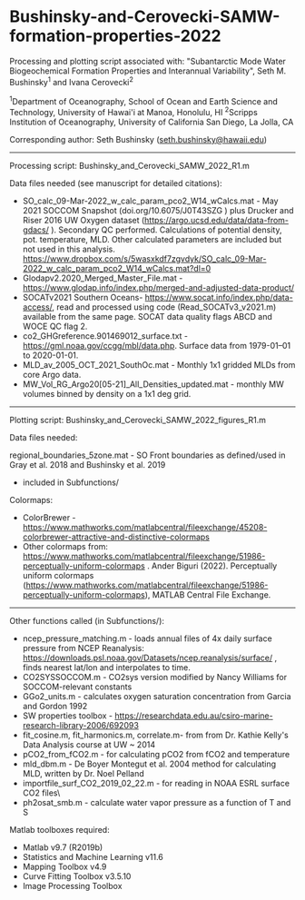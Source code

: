 # Bushinsky-and-Cerovecki-SAMW-formation-properties-2022

Processing and plotting script associated with: "Subantarctic Mode Water Biogeochemical Formation Properties and Interannual Variability", Seth M. Bushinsky<sup>1</sup> and Ivana Cerovecki<sup>2</sup>

<sup>1</sup>Department of Oceanography, School of Ocean and Earth Science and Technology, University of Hawai'i at Manoa, Honolulu, HI 
<sup>2</sup>Scripps Institution of Oceanography, University of California San Diego, La Jolla, CA

Corresponding author: Seth Bushinsky (seth.bushinsky@hawaii.edu)

___

Processing script: Bushinsky_and_Cerovecki_SAMW_2022_R1.m

Data files needed (see manuscript for detailed citations):
- SO_calc_09-Mar-2022_w_calc_param_pco2_W14_wCalcs.mat - May 2021 SOCCOM Snapshot (doi.org/10.6075/J0T43SZG ) plus Drucker and Riser 2016 UW Oxygen dataset (https://argo.ucsd.edu/data/data-from-gdacs/ ). Secondary QC performed. Calculations of potential density, pot. temperature, MLD. Other calculated parameters are included but not used in this analysis. https://www.dropbox.com/s/5wasxkdf7zgvdyk/SO_calc_09-Mar-2022_w_calc_param_pco2_W14_wCalcs.mat?dl=0 
- Glodapv2.2020_Merged_Master_File.mat - https://www.glodap.info/index.php/merged-and-adjusted-data-product/ 
- SOCATv2021 Southern Oceans- https://www.socat.info/index.php/data-access/, read and processed using code (Read_SOCATv3_v2021.m) available from the same page.  SOCAT data quality flags ABCD and WOCE QC flag 2. 
- co2_GHGreference.901469012_surface.txt - https://gml.noaa.gov/ccgg/mbl/data.php. Surface data from 1979-01–01 to 2020-01-01.
- MLD_av_2005_OCT_2021_SouthOc.mat - Monthly 1x1 gridded MLDs from core Argo data. 
- MW_Vol_RG_Argo20[05-21]_All_Densities_updated.mat - monthly MW volumes binned by density on a 1x1 deg grid.


____

Plotting script: Bushinsky_and_Cerovecki_SAMW_2022_figures_R1.m

Data files needed: 

regional_boundaries_5zone.mat - SO Front boundaries as defined/used in Gray et al. 2018 and Bushinsky et al. 2019
- included in Subfunctions/

Colormaps: 
- ColorBrewer - https://www.mathworks.com/matlabcentral/fileexchange/45208-colorbrewer-attractive-and-distinctive-colormaps
- Other colormaps from: https://www.mathworks.com/matlabcentral/fileexchange/51986-perceptually-uniform-colormaps . Ander Biguri (2022). Perceptually uniform colormaps (https://www.mathworks.com/matlabcentral/fileexchange/51986-perceptually-uniform-colormaps), MATLAB Central File Exchange. 

____

Other functions called (in Subfunctions/):
- ncep_pressure_matching.m - loads annual files of 4x daily surface pressure from NCEP Reanalysis: https://downloads.psl.noaa.gov/Datasets/ncep.reanalysis/surface/ , finds nearest lat/lon and interpolates to time.
- CO2SYSSOCCOM.m - CO2sys version modified by Nancy Williams for SOCCOM-relevant constants
- GGo2_units.m - calculates oxygen saturation concentration from Garcia and Gordon 1992
- SW properties toolbox - https://researchdata.edu.au/csiro-marine-research-library-2006/692093 
- fit_cosine.m, fit_harmonics.m, correlate.m- from from Dr. Kathie Kelly's Data Analysis course at UW ~ 2014
- pCO2_from_fCO2.m - for calculating pCO2 from fCO2 and temperature
- mld_dbm.m - De Boyer Montegut et al. 2004 method for calculating MLD, written by Dr. Noel Pelland
- importfile_surf_CO2_2019_02_22.m - for reading in NOAA ESRL surface CO2 files\
- ph2osat_smb.m - calculate water vapor pressure as a function of T and S

Matlab toolboxes required:
- Matlab v9.7 (R2019b)
- Statistics and Machine Learning v11.6
- Mapping Toolbox v4.9
- Curve Fitting Toolbox v3.5.10
- Image Processing Toolbox
